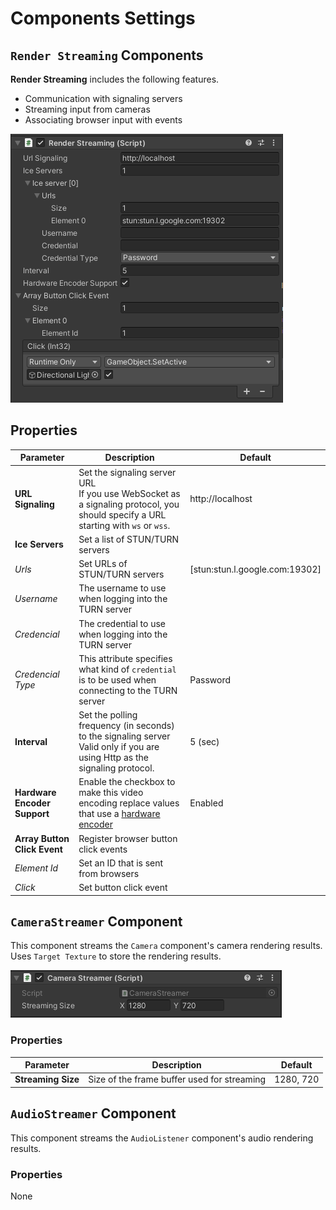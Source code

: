 # Components Settings

## `Render Streaming` Components

**Render Streaming** includes the following features.

- Communication with signaling servers
- Streaming input from cameras 
- Associating browser input with events

![Render Streaming Inspector](images/renderstreaming_inspector.png)

## Properties

| Parameter                    | Description                                                                                                                | Default                         |
| ---------------------------- | -------------------------------------------------------------------------------------------------------------------------- | ------------------------------- |
| **URL Signaling**            | Set the signaling server URL <br>If you use WebSocket as a signaling protocol, you should specify a URL starting with `ws` or `wss`. | http://localhost                |
| **Ice Servers**              | Set a list of STUN/TURN servers                                                                                            |                                 |
| *Urls*                       | Set URLs of STUN/TURN servers                                                                                              | [stun:stun.l.google.com:19302\] |
| *Username*                   | The username to use when logging into the TURN server                                                                      |                                 |
| *Credencial*                 | The credential to use when logging into the TURN server                                                                    |                                 |
| *Credencial Type*            | This attribute specifies what kind of `credential` is to be used when connecting to the TURN server                        | Password                        |
| **Interval**                 | Set the polling frequency (in seconds) to the signaling server <br>Valid only if you are using Http as the signaling protocol. | 5 (sec)                         |
| **Hardware Encoder Support** | Enable the checkbox to make this video encoding replace values that use a [hardware encoder](../index.md#hardware-encoder) | Enabled                         |
| **Array Button Click Event** | Register browser button click events                                                                                       |                                 |
| *Element Id*                 | Set an ID that is sent from browsers                                                                                       |                                 |
| *Click*                      | Set button click event                                                                                                     |                                 |

## `CameraStreamer` Component

This component streams the `Camera` component's camera rendering results.  Uses `Target Texture` to store the rendering results.

![Camera Streamer inspector](images/camerastreamer_inspector.png)

### Properties

| Parameter                   | Description                                                                       | Default                        |
| ---------------------------- | -------------------------------------------------------------------        | ------------------------------- |
| **Streaming Size**           | Size of the frame buffer used for streaming                              | 1280, 720                       |

## `AudioStreamer` Component

This component streams the `AudioListener` component's audio rendering results. 

### Properties

None
